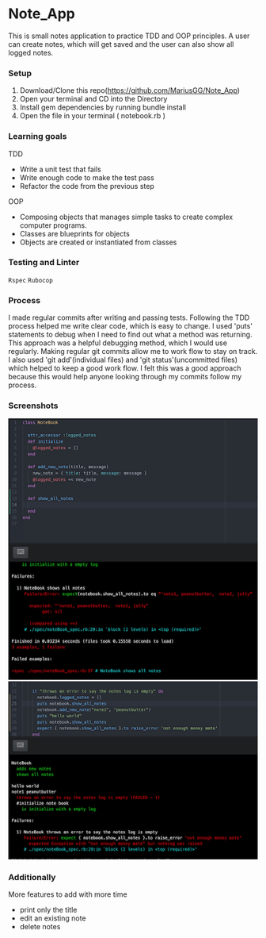 # Note_App

This is small notes application to practice TDD and OOP principles.
A user can create notes, which will get saved and the user can also show all logged notes.

### Setup
 1. Download/Clone this repo(https://github.com/MariusGG/Note_App)
 2. Open your terminal and CD into the Directory
 3. Install gem dependencies by running bundle install
 4. Open the file in your terminal ( notebook.rb )

### Learning goals

TDD
  * Write a unit test that fails
  * Write enough code to make the test pass
  * Refactor the code from the previous step

OOP
  * Composing objects that manages simple tasks to create complex computer programs.
  * Classes are blueprints for objects
  * Objects are created or instantiated from classes

### Testing and Linter

``Rspec``
``Rubocop``

### Process
I made regular commits after writing and passing tests. Following the TDD process helped me write clear code, which is easy to change. I used 'puts' statements to debug when I need to find out what a method was returning.
This approach was a helpful debugging method, which I would use regularly. Making regular git commits allow me to work flow to stay on track. I also used 'git add'(individual files) and 'git status'(uncommitted files)  which helped to keep a good work flow. I felt this was a good approach because this would help anyone looking through my commits follow my process.

### Screenshots

![noteapp](./Screenshot1.png)
![noteapp](./Screenshot2.png)

### Additionally  
More features to add with more time

* print only the title
* edit an existing note
* delete notes
